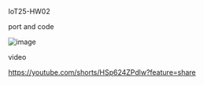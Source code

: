 IoT25-HW02

port and code

![image](https://github.com/user-attachments/assets/1ca221a0-1d85-4c4f-88e3-68c80f4dae49)

video

https://youtube.com/shorts/HSp624ZPdlw?feature=share
